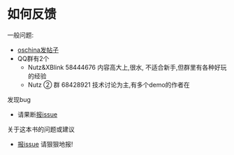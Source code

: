 # 如何反馈

一般问题:

* [oschina发帖子](http://www.oschina.net/question/tag/nutz)
* QQ群有2个
	* Nutz&XBlink 58444676 内容高大上,很水, 不适合新手,但群里有各种好玩的经验
	* Nutz ② 群 68428921   技术讨论为主,有多个demo的作者在

发现bug

* 请果断[报issue](https://github.com/nutzam/nutz/issues)

关于这本书的问题或建议

* [报issue](https://github.com/wendal/nutz-book/issues) 请狠狠地报!